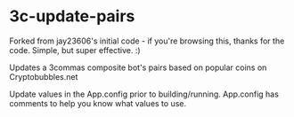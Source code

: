 # 3c-update-pairs
Forked from jay23606's initial code - if you're browsing this, thanks for the code. Simple, but super effective. :)

Updates a 3commas composite bot's pairs based on popular coins on Cryptobubbles.net

Update values in the App.config prior to building/running. App.config has comments to help you know what values to use.
